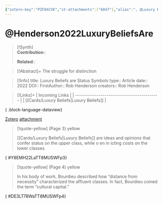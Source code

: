 ```yaml
---
{"zotero-key":"PZF84CVK","zt-attachments":["6847"],"alias":", @Luxury Beliefs are Status Symbols","keywords":["⌛"],"FirstAuthor":"[[ Rob Henderson]]","tags":["source/article"],"dg-publish":true,"permalink":"/sources/articles/henderson2022-luxury-beliefs-are/","dgPassFrontmatter":true}
---
```


# @Henderson2022LuxuryBeliefsAre

>[!Synth]  
>**Contribution**::  
>  
>**Related**:: 
>  

> [!Abstract]+
> The struggle for distinction

> [!Info]
> title: Luxury Beliefs are Status Symbols
> type:: Article 
> date:: 2022
> DOI:: 
> FirstAuthor:: Rob Henderson
> creators:: Rob Henderson

> [!Links]+
>  | Incoming Links                              |
> | ------------------------------------------- |
> | [[Cards/Luxury Beliefs\|Luxury Beliefs]] |
> 
{ .block-language-dataview}


[Zotero](zotero://select/library/items/PZF84CVK) [attachment](<file:///Users/nathanmaxwell/Zotero/storage/TT8MUSWF/Henderson_2022_Luxury%20Beliefs%20are%20Status%20Symbols.pdf>)

> [!quote-yellow] (Page 3) yellow
> 
> [[Cards/Luxury Beliefs\|Luxury Beliefs]] are ideas and opinions that confer status on the upper class, while o en in icting costs on the lower classes.
>
{ #Y8EMH22LaTT8MUSWFp3}


> [!quote-yellow] (Page 4) yellow
> 
> In his body of work, Bourdieu described how “distance from necessity” characterized the affluent classes. In fact, Bourdieu coined the term “cultural capital.”
>
{ #DE3LT78WaTT8MUSWFp4}

